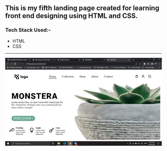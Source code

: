 ## This is my fifth landing page created for learning front end designing using HTML and CSS.

### Tech Stack Used:-
- HTML
- CSS

----


![Image](img/Screenshot%20(360).png)